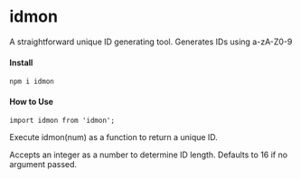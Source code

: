 # idmon

A straightforward unique ID generating tool. Generates IDs using a-zA-Z0-9

#### Install

`npm i idmon`

#### How to Use

`import idmon from 'idmon';`

Execute idmon(num) as a function to return a unique ID.

Accepts an integer as a number to determine ID length. Defaults to 16 if no argument passed.
